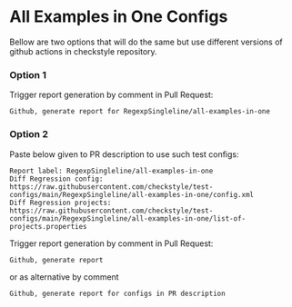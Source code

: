 # All Examples in One Configs

Bellow are two options that will do the same but use different versions
of github actions in checkstyle repository.


### Option 1
Trigger report generation by comment in Pull Request:
```
Github, generate report for RegexpSingleline/all-examples-in-one
```

### Option 2

Paste below given to PR description to use such test configs:
```
Report label: RegexpSingleline/all-examples-in-one
Diff Regression config: https://raw.githubusercontent.com/checkstyle/test-configs/main/RegexpSingleline/all-examples-in-one/config.xml
Diff Regression projects: https://raw.githubusercontent.com/checkstyle/test-configs/main/RegexpSingleline/all-examples-in-one/list-of-projects.properties
```

Trigger report generation by comment in Pull Request:
```
Github, generate report
```
or as alternative by comment
```
Github, generate report for configs in PR description
```
